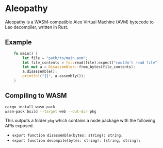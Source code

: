 # Aleopathy

Aleopathy is a WASM-compatible Aleo Virtual Machine (AVM) bytecode to Leo decompiler, written in Rust.

## Example

```rust
    fn main() {
        let file = "path/to/main.avm";
        let file_contents = fs::read(file).expect("couldn't read file");
        let mut a = Disassembler::from_bytes(file_contents);
        a.disassemble();
        println!("{}", a.assembly());
    }
```

## Compiling to WASM

```bash
cargo install wasm-pack
wasm-pack build --target web --out-dir pkg
```

This outputs a folder `pkg` which contains a node package with the following APIs exposed.
- `export function disassemble(bytes: string): string;`
- `export function decompile(bytes: string): [string, string];`

